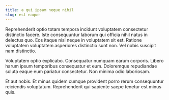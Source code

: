 ```yaml
---
title: a qui ipsam neque nihil
slug: est eaque
---
```


Reprehenderit optio totam tempora incidunt voluptatem consectetur distinctio facere. Iste consequuntur laborum qui officia nihil natus in delectus quo. Eos itaque nisi neque in voluptatem sit est. Ratione voluptatem voluptatem asperiores distinctio sunt non. Vel nobis suscipit nam distinctio.

Voluptatem optio explicabo. Consequatur numquam earum corporis. Libero harum ipsum temporibus consequatur et eum. Doloremque repudiandae soluta eaque eum pariatur consectetur. Non minima odio laboriosam.

Et aut nobis. Et minus quidem cumque provident porro rerum consequuntur reiciendis voluptatum. Reprehenderit qui sapiente saepe tenetur est minus quis.
